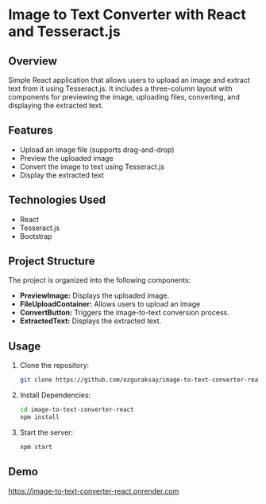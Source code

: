 # Image to Text Converter with React and Tesseract.js

## Overview

Simple React application that allows users to upload an image and extract text from it using Tesseract.js. It includes a three-column layout with components for previewing the image, uploading files, converting, and displaying the extracted text.

## Features

- Upload an image file (supports drag-and-drop)
- Preview the uploaded image
- Convert the image to text using Tesseract.js
- Display the extracted text

## Technologies Used

- React
- Tesseract.js
- Bootstrap

## Project Structure

The project is organized into the following components:

- **PreviewImage:** Displays the uploaded image.
- **FileUploadContainer:** Allows users to upload an image
- **ConvertButton:** Triggers the image-to-text conversion process.
- **ExtractedText:** Displays the extracted text.

## Usage

1. Clone the repository:

   ```bash
   git clone https://github.com/ozguraksay/image-to-text-converter-react.git

2. Install Dependencies:

   ```bash
   cd image-to-text-converter-react
   npm install

3. Start the server:

   ```bash
   npm start

## Demo
[](https://image-to-text-converter-react.onrender.com/)https://image-to-text-converter-react.onrender.com
